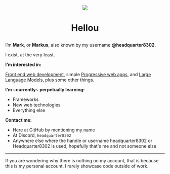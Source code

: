 <p align="center">
  <img src="https://github.githubassets.com/images/mona-loading-dark.gif" />
</p>

# <p align="center">Hellou</p>
  
I’m **Mark**, or **Markus**, also known by my username **@headquarter8302**.

I exist, at the very least.

**I’m interested in:**

[Front end web development](https://en.wikipedia.org/wiki/Front-end_web_development), simple [Progressive web apps](https://en.wikipedia.org/wiki/Progressive_web_application), and [Large Language Models](https://en.wikipedia.org/wiki/Large_language_model), plus some other things.

**I’m ~currently~ perpetually learning:**

- Frameworks
- New web technologies
- Everything else

**Contact me:**

- Here at GitHub by mentioning my name
- At Discord, `headquarter8302`
- Anywhere else where the handle or username headquarter8302 or Headquarter8302 is used, hopefully that's me and not someone else

----

If you are wondering why there is nothing on my account, that is because this is my personal account. I rarely showcase code outside of work.
